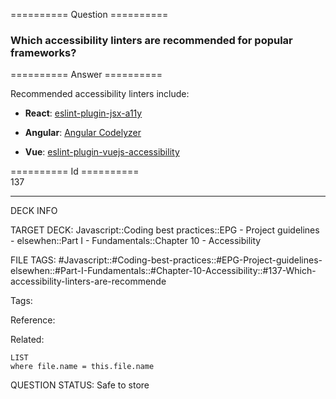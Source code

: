 ========== Question ==========  

### Which accessibility linters are recommended for popular frameworks?  

========== Answer ==========  

Recommended accessibility linters include:

-   **React**: [eslint-plugin-jsx-a11y](https://www.npmjs.com/package/eslint-plugin-jsx-a11y)

-   **Angular**: [Angular Codelyzer](https://github.com/mgechev/codelyzer)

-   **Vue**: [eslint-plugin-vuejs-accessibility](https://github.com/vue-a11y/eslint-plugin-vuejs-accessibility)

========== Id ==========  
137

---

DECK INFO

TARGET DECK: Javascript::Coding best practices::EPG - Project guidelines - elsewhen::Part I - Fundamentals::Chapter 10 - Accessibility

FILE TAGS: #Javascript::#Coding-best-practices::#EPG-Project-guidelines-elsewhen::#Part-I-Fundamentals::#Chapter-10-Accessibility::#137-Which-accessibility-linters-are-recommende

Tags:

Reference:

Related:

```dataview
LIST
where file.name = this.file.name
```

QUESTION STATUS: Safe to store
